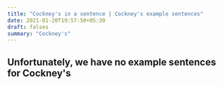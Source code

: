 ```yaml
---
title: "Cockney's in a sentence | Cockney's example sentences"
date: 2021-01-20T19:57:50+05:30
draft: falses
summary: "Cockney's"
---
```

## Unfortunately, we have no example sentences for Cockney's                 
